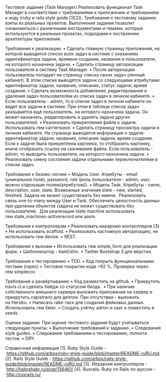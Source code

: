 Тестовое задание (Task Manager)
Реализовать функционал Task Manager в соответствии с требованиями к приложению и требованиям к коду (ruby и rails style guide [1][2]).
Требования к тестовому заданию взяты из реальных проектов. Выполнение задания позволит ознакомиться с различными инструментами и гемами, которые используются в реальных проектах, подходами к построению архитектуры приложения.

Требования к реализации:
	•	Сделать главную страницу приложения, на которой выводится список всех задач в системе с указанием идентификатора задачи, времени создания, названия и пользователя, на которого назначена задача.
	•	Сделать страницу авторизации пользователя в систему Task Manager.
	•	После авторизации пользователь попадает на страницу списка своих задач (личный кабинет). В этом списке выводятся задачи со следующими атрибутами: идентификатор задачи, название, описание, статус задачи, время создания.
	•	Сделать возможность добавления, редактирования и удаления задач пользователем из списка задач в личном кабинете.
	•	Если пользователь - admin, то в списке задач в личном кабинете он видит все задачи в системе. При этом в таблице списка задач указывается ещё пользователь, на которого назначена задача. Он может назначать, редактировать и удалять задачи других пользователей.
	•	Реализовать прикрепления файла к задаче. Использовать гем carrierwave.
	•	Сделать страницу просмотра задачи в личном кабинете. На странице выводится информация о задаче: идентификатор задачи, название, описание задачи, время создания. Если к задаче была прикреплена картинка, то отобразить картинку, иначе отобразить ссылку на скачивание файла. Если пользователь - admin, то выводить пользователя, на которого назначена задача.
	•	Реализовать смену состояния задачи отдельными переключателями в списке задач.

Требования к бизнес-логике
	•	Модель User. Атрибуты - email (уникальное поле), password, role (роль пользователя - admin, user, можно отдельным полем(атрибутом)).
	•	Модель Task. Атрибуты - name, description, user, state. Возможные значения state - new, started, finished. Задача не может существовать без имени.
 Реализовать связь one-to-many между User и Task. Обеспечить целостность данных при удалении объектов (задача не может существовать без пользователя).
 Для реализации state machine использовать гем state_machines-activerecord или aasm.

Требования к контроллерам
	•	Реализовать иерархию контроллеров [3]
	•	Не использовать scaffold.
	•	Реализовать кастомную авторизацию, не использовать гем devise.
	•	REST.

Требования к вьюхам
	•	Использовать гем simple_form для реализации форм.
	•	Шаблонизатор - haml/slim.
	•	Twitter Bootstrap 3 для вёрстки.

Требования к тестированию
	•	TDD.
	•	Код покрыть функциональными тестами (rspec)
	•	Тестовое покрытие кода >92 %. Проверка через гем simplecov.

Требования к развёртыванию
	•	Код разместить на github.
	•	Прикрутить travis ci.и сделать бейдж со статусом билда. 
	•	При наличие собственного внешнего сервера выложить приложение на сервер и прикрутить capistrano для деплоя. При отсутствии - выложить на Heroku.
	•	Написать rake-таск для создания фейковых данных. Использовать гем faker.
	•	Создать учётку admin и user и поместить в seeds.

Оценка задания
 При оценке тестового задания будут учитываться следующие пункты:
	•	Выполнение требований к заданию.
	•	Следование style guides.
	•	Следование требованиям к тестированию, полнота тестов.
	•	DRY.

Справочная информация
[1]. Ruby Style Guide - https://github.com/arbox/ruby-style-guide/blob/master/README-ruRU.md.
[2]. Rails Style Guide - https://github.com/arbox/rails-style-guide/blob/master/README-ruRU.md
[3]. Иерархия контроллеров - http://habrahabr.ru/post/136461/
[4]. Rusrails: Ruby on Rails по-русски - http://rusrails.ru/

